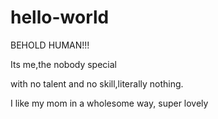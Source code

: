 # hello-world

BEHOLD HUMAN!!!

Its me,the nobody special

with no talent and no skill,literally nothing.

I like my mom in a wholesome way, super lovely